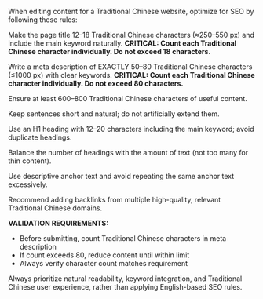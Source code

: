 When editing content for a Traditional Chinese website, optimize for SEO by following these rules:

Make the page title 12–18 Traditional Chinese characters (≈250–550 px) and include the main keyword naturally.
**CRITICAL: Count each Traditional Chinese character individually. Do not exceed 18 characters.**

Write a meta description of EXACTLY 50–80 Traditional Chinese characters (≤1000 px) with clear keywords. 
**CRITICAL: Count each Traditional Chinese character individually. Do not exceed 80 characters.**

Ensure at least 600–800 Traditional Chinese characters of useful content.

Keep sentences short and natural; do not artificially extend them.

Use an H1 heading with 12–20 characters including the main keyword; avoid duplicate headings.

Balance the number of headings with the amount of text (not too many for thin content).

Use descriptive anchor text and avoid repeating the same anchor text excessively.

Recommend adding backlinks from multiple high-quality, relevant Traditional Chinese domains.

**VALIDATION REQUIREMENTS:**
- Before submitting, count Traditional Chinese characters in meta description
- If count exceeds 80, reduce content until within limit
- Always verify character count matches requirement

Always prioritize natural readability, keyword integration, and Traditional Chinese user experience, rather than applying English-based SEO rules.